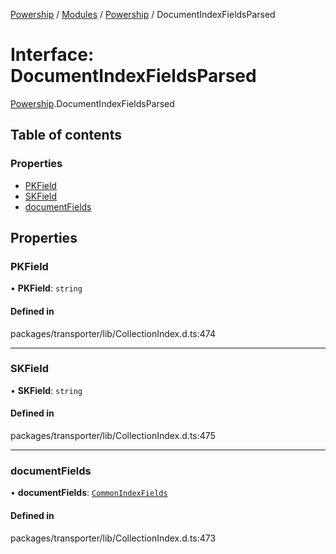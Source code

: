 [Powership](../README.md) / [Modules](../modules.md) / [Powership](../modules/Powership.md) / DocumentIndexFieldsParsed

# Interface: DocumentIndexFieldsParsed

[Powership](../modules/Powership.md).DocumentIndexFieldsParsed

## Table of contents

### Properties

- [PKField](Powership.DocumentIndexFieldsParsed.md#pkfield)
- [SKField](Powership.DocumentIndexFieldsParsed.md#skfield)
- [documentFields](Powership.DocumentIndexFieldsParsed.md#documentfields)

## Properties

### PKField

• **PKField**: `string`

#### Defined in

packages/transporter/lib/CollectionIndex.d.ts:474

___

### SKField

• **SKField**: `string`

#### Defined in

packages/transporter/lib/CollectionIndex.d.ts:475

___

### documentFields

• **documentFields**: [`CommonIndexFields`](../modules/Powership.md#commonindexfields)

#### Defined in

packages/transporter/lib/CollectionIndex.d.ts:473
